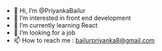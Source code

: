 - 👋 Hi, I’m @PriyankaBailur
- 👀 I’m interested in front end development
- 🌱 I’m currently learning React
- 💞️ I’m looking for a job
- 📫 How to reach me : bailurpriyanka8@gmail.com

<!---
PriyankaBailur/PriyankaBailur is a ✨ special ✨ repository because its `README.md` (this file) appears on your GitHub profile.
You can click the Preview link to take a look at your changes.
--->
